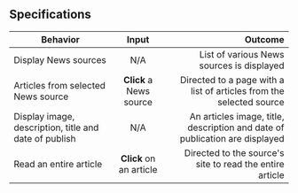 ## Specifications
| Behavior        | Input           | Outcome  |
| ------------- |:-------------:| -----:|
| Display News sources | N/A | List of various News sources is displayed |
| Articles from selected News source | **Click** a News source | Directed to a page with a list of articles from the selected source |
| Display image, description, title and date of publish | N/A | An articles image, title, description and date of publication are displayed |
| Read an entire article | **Click** on an article | Directed to the source's site to read the entire article |